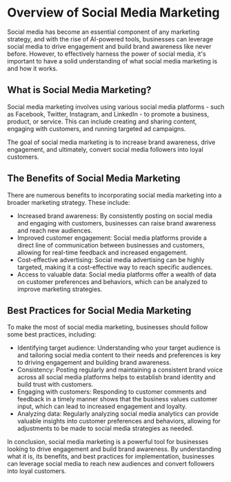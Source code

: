 Overview of Social Media Marketing
=================================================================================

Social media has become an essential component of any marketing strategy, and with the rise of AI-powered tools, businesses can leverage social media to drive engagement and build brand awareness like never before. However, to effectively harness the power of social media, it's important to have a solid understanding of what social media marketing is and how it works.

What is Social Media Marketing?
-------------------------------

Social media marketing involves using various social media platforms - such as Facebook, Twitter, Instagram, and LinkedIn - to promote a business, product, or service. This can include creating and sharing content, engaging with customers, and running targeted ad campaigns.

The goal of social media marketing is to increase brand awareness, drive engagement, and ultimately, convert social media followers into loyal customers.

The Benefits of Social Media Marketing
--------------------------------------

There are numerous benefits to incorporating social media marketing into a broader marketing strategy. These include:

* Increased brand awareness: By consistently posting on social media and engaging with customers, businesses can raise brand awareness and reach new audiences.
* Improved customer engagement: Social media platforms provide a direct line of communication between businesses and customers, allowing for real-time feedback and increased engagement.
* Cost-effective advertising: Social media advertising can be highly targeted, making it a cost-effective way to reach specific audiences.
* Access to valuable data: Social media platforms offer a wealth of data on customer preferences and behaviors, which can be analyzed to improve marketing strategies.

Best Practices for Social Media Marketing
-----------------------------------------

To make the most of social media marketing, businesses should follow some best practices, including:

* Identifying target audience: Understanding who your target audience is and tailoring social media content to their needs and preferences is key to driving engagement and building brand awareness.
* Consistency: Posting regularly and maintaining a consistent brand voice across all social media platforms helps to establish brand identity and build trust with customers.
* Engaging with customers: Responding to customer comments and feedback in a timely manner shows that the business values customer input, which can lead to increased engagement and loyalty.
* Analyzing data: Regularly analyzing social media analytics can provide valuable insights into customer preferences and behaviors, allowing for adjustments to be made to social media strategies as needed.

In conclusion, social media marketing is a powerful tool for businesses looking to drive engagement and build brand awareness. By understanding what it is, its benefits, and best practices for implementation, businesses can leverage social media to reach new audiences and convert followers into loyal customers.
